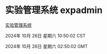 # 实验管理系统 expadmin
[实验管理系统](http://219.139.197.74:56808/expadmin-782313d2-e1b1-4ea7-932e-3a55e6a1a4d0/)

2024年 10月 26日 星期六 10:50:02 CST

2024年 10月 26日 星期六 02:50:02 GMT
